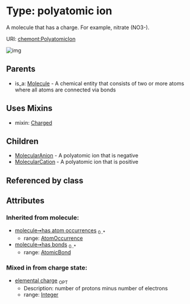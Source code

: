 
# Type: polyatomic ion


A molecule that has a charge. For example, nitrate (NO3-).

URI: [chemont:PolyatomicIon](http://w3id.org/chemontPolyatomicIon)


![img](http://yuml.me/diagram/nofunky;dir:TB/class/[PolyatomicIon&#124;elemental_charge:integer%20%3F]uses%20-.->[Charged],[PolyatomicIon]^-[MolecularCation],[PolyatomicIon]^-[MolecularAnion],[Molecule]^-[PolyatomicIon],[Molecule],[MolecularCation],[MolecularAnion],[Charged],[AtomicBond],[AtomOccurrence])

## Parents

 *  is_a: [Molecule](Molecule.md) - A chemical entity that consists of two or more atoms where all atoms are connected via bonds

## Uses Mixins

 *  mixin: [Charged](Charged.md)

## Children

 * [MolecularAnion](MolecularAnion.md) - A polyatomic ion that is negative
 * [MolecularCation](MolecularCation.md) - A polyatomic ion that is positive

## Referenced by class


## Attributes


### Inherited from molecule:

 * [molecule➞has atom occurrences](molecule_has_atom_occurrences.md)  <sub>0..*</sub>
    * range: [AtomOccurrence](AtomOccurrence.md)
 * [molecule➞has bonds](molecule_has_bonds.md)  <sub>0..*</sub>
    * range: [AtomicBond](AtomicBond.md)

### Mixed in from charge state:

 * [elemental charge](elemental_charge.md)  <sub>OPT</sub>
    * Description: number of protons minus number of electrons
    * range: [Integer](types/Integer.md)
